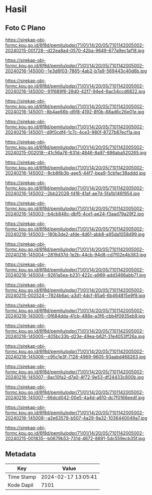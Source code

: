 # Hasil

## Foto C Plano

https://sirekap-obj-formc.kpu.go.id/6f8d/pemilu/pdpr/71/01/14/20/05/7101142005002-20240215-001728--d22ea8ad-0570-42ba-9649-677a9ec1af18.jpg

https://sirekap-obj-formc.kpu.go.id/6f8d/pemilu/pdpr/71/01/14/20/05/7101142005002-20240216-145000--1e3d6f03-7865-4ab2-b7a9-569443c40d6b.jpg

https://sirekap-obj-formc.kpu.go.id/6f8d/pemilu/pdpr/71/01/14/20/05/7101142005002-20240216-145000--91f689f6-28d0-42f7-94e4-6ac54ccd6822.jpg

https://sirekap-obj-formc.kpu.go.id/6f8d/pemilu/pdpr/71/01/14/20/05/7101142005002-20240216-145001--8b4ae66b-d5f8-4192-8f0b-88ad6c26e01e.jpg

https://sirekap-obj-formc.kpu.go.id/6f8d/pemilu/pdpr/71/01/14/20/05/7101142005002-20240216-145001--d9f0cdf4-1c7c-4ce3-980f-8727b87ecf1a.jpg

https://sirekap-obj-formc.kpu.go.id/6f8d/pemilu/pdpr/71/01/14/20/05/7101142005002-20240215-002018--41c56a76-631d-4846-8a97-686aba520265.jpg

https://sirekap-obj-formc.kpu.go.id/6f8d/pemilu/pdpr/71/01/14/20/05/7101142005002-20240216-145002--8cb86b3b-aee5-44f7-bea9-5cbfac38addd.jpg

https://sirekap-obj-formc.kpu.go.id/6f8d/pemilu/pdpr/71/01/14/20/05/7101142005002-20240216-145002--2bb22028-fd18-41af-ae7d-5fa1b146f954.jpg

https://sirekap-obj-formc.kpu.go.id/6f8d/pemilu/pdpr/71/01/14/20/05/7101142005002-20240216-145003--b4cb848c-dbf5-4ce1-ae24-f3aad79a29f2.jpg

https://sirekap-obj-formc.kpu.go.id/6f8d/pemilu/pdpr/71/01/14/20/05/7101142005002-20240216-145003--180b3de2-afde-4d61-abb8-a95da1058d99.jpg

https://sirekap-obj-formc.kpu.go.id/6f8d/pemilu/pdpr/71/01/14/20/05/7101142005002-20240216-145004--2819d37d-1e2b-44cb-94d8-cd7f02e4b383.jpg

https://sirekap-obj-formc.kpu.go.id/6f8d/pemilu/pdpr/71/01/14/20/05/7101142005002-20240216-145004--9261a5ea-b231-422c-a969-add3466abb71.jpg

https://sirekap-obj-formc.kpu.go.id/6f8d/pemilu/pdpr/71/01/14/20/05/7101142005002-20240215-002524--7824b6ac-a3d1-4dcf-85a6-6b464815e9f9.jpg

https://sirekap-obj-formc.kpu.go.id/6f8d/pemilu/pdpr/71/01/14/20/05/7101142005002-20240216-145005--0f684dda-41cb-488e-a3f6-cbb4f0935eb9.jpg

https://sirekap-obj-formc.kpu.go.id/6f8d/pemilu/pdpr/71/01/14/20/05/7101142005002-20240216-145005--405bc33b-d23e-49ea-b62f-31e4053ff26a.jpg

https://sirekap-obj-formc.kpu.go.id/6f8d/pemilu/pdpr/71/01/14/20/05/7101142005002-20240216-145006--c95c1e3f-7128-4969-9605-93aabd468263.jpg

https://sirekap-obj-formc.kpu.go.id/6f8d/pemilu/pdpr/71/01/14/20/05/7101142005002-20240216-145007--8ac10fa2-d7a0-4f72-9e53-df24433c800b.jpg

https://sirekap-obj-formc.kpu.go.id/6f8d/pemilu/pdpr/71/01/14/20/05/7101142005002-20240216-145007--66dcd042-00e5-4a4d-a810-dc7f0166eedf.jpg

https://sirekap-obj-formc.kpu.go.id/6f8d/pemilu/pdpr/71/01/14/20/05/7101142005002-20240216-145008--a2e63579-b507-4a29-9a32-1036440049a7.jpg

https://sirekap-obj-formc.kpu.go.id/6f8d/pemilu/pdpr/71/01/14/20/05/7101142005002-20240215-001835--b0679b53-731d-4672-8691-5dc559ecb35f.jpg


## Metadata

| Key        | Value               |
| ---------- | ------------------- |
| Time Stamp | 2024-02-17 13:05:41 |
| Kode Dapil | 7101                |



